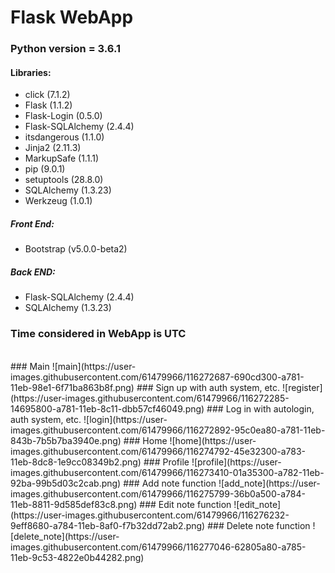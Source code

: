 # Flask WebApp
 
### Python version = 3.6.1

#### Libraries:
 - click (7.1.2)
 - Flask (1.1.2)
 - Flask-Login (0.5.0)
 - Flask-SQLAlchemy (2.4.4)
 - itsdangerous (1.1.0)
 - Jinja2 (2.11.3)
 - MarkupSafe (1.1.1)
 - pip (9.0.1)
 - setuptools (28.8.0)
 - SQLAlchemy (1.3.23)
 - Werkzeug (1.0.1)

##### Front End:
 - Bootstrap (v5.0.0-beta2)
##### Back END:
 - Flask-SQLAlchemy (2.4.4)
 - SQLAlchemy (1.3.23)

### Time considered in WebApp is UTC

<br>
### Main
![main](https://user-images.githubusercontent.com/61479966/116272687-690cd300-a781-11eb-98e1-6f71ba863b8f.png)
### Sign up with auth system, etc.
![register](https://user-images.githubusercontent.com/61479966/116272285-14695800-a781-11eb-8c11-dbb57cf46049.png)
### Log in with autologin, auth system, etc.
![login](https://user-images.githubusercontent.com/61479966/116272892-95c0ea80-a781-11eb-843b-7b5b7ba3940e.png)
### Home
![home](https://user-images.githubusercontent.com/61479966/116274792-45e32300-a783-11eb-8dc8-1e9cc08349b2.png)
### Profile
![profile](https://user-images.githubusercontent.com/61479966/116273410-01a35300-a782-11eb-92ba-99b5d03c2cab.png)
### Add note function
![add_note](https://user-images.githubusercontent.com/61479966/116275799-36b0a500-a784-11eb-8811-9d585def83c8.png)
### Edit note function
![edit_note](https://user-images.githubusercontent.com/61479966/116276232-9eff8680-a784-11eb-8af0-f7b32dd72ab2.png)
### Delete note function
![delete_note](https://user-images.githubusercontent.com/61479966/116277046-62805a80-a785-11eb-9c53-4822e0b44282.png)
